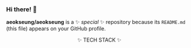 ### Hi there! 👋


**aeokseung/aeokseung** is a ✨ _special_ ✨ repository because its `README.md` (this file) appears on your GitHub profile.
</br>

<div align="center">

✨ TECH STACK ✨

</br>
</div>
